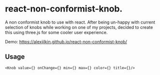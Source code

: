 # react-non-conformist-knob.

A non conformist knob to use with react.
After being un-happy with current selection of knobs while working on one of my projects, decided to create this using three.js for some cooler user experience.

Demo: https://alexjilkin.github.io/react-non-conformist-knob/
## Usage
```JSX
<Knob value={} onChange={} min={} max={} color={} title={}/>
```
